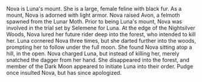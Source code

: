 Nova is  Luna's mount. She is a large, female feline with black fur. As a mount, Nova is adorned with light armor. Nova raised Avon, a felmoth spawned from the Lunar Moth.
Prior to being Luna's mount, Nova was involved in the trial set by Selemene for Luna. At the edge of the Nightsilver Woods, Nova lured her future rider deep into the forest, who intended to kill her. Luna cornered Nova three times, but she darted further into the woods, prompting her to follow under the full moon. She found Nova sitting atop a hill, in the open. Nova charged Luna, but instead of killing her, merely snatched the dagger from her hand. She disappeared into the forest, and member of the Dark Moon appeared to initiate Luna into their order.
Pudge once insulted Nova, but has since apologized.
